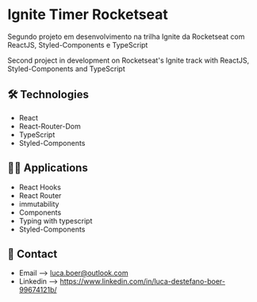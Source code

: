# Ignite Timer Rocketseat

Segundo projeto em desenvolvimento na trilha Ignite da Rocketseat com ReactJS, Styled-Components e TypeScript

Second project in development on Rocketseat's Ignite track with ReactJS, Styled-Components and TypeScript

## 🛠 Technologies

- React
- React-Router-Dom
- TypeScript
- Styled-Components

## 🧑‍💻 Applications

- React Hooks
- React Router
- immutability
- Components
- Typing with typescript
- Styled-Components

## 💛 Contact

- Email --> luca.boer@outlook.com
- Linkedin --> https://www.linkedin.com/in/luca-destefano-boer-99674121b/

